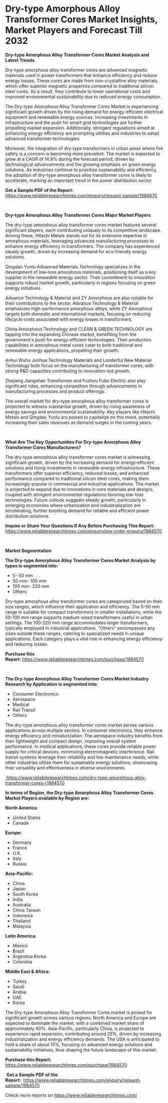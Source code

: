 <p><h1>Dry-type Amorphous Alloy Transformer Cores Market Insights, Market Players and Forecast Till 2032</h1></p><p><strong>Dry-type Amorphous Alloy Transformer Cores Market Analysis and Latest Trends</strong></p>
<p><p>Dry-type amorphous alloy transformer cores are advanced magnetic materials used in power transformers that enhance efficiency and reduce energy losses. These cores are made from non-crystalline alloy materials, which offer superior magnetic properties compared to traditional silicon steel cores. As a result, they contribute to lower operational costs and improved environmental sustainability due to reduced energy consumption.</p><p>The Dry-type Amorphous Alloy Transformer Cores Market is experiencing significant growth driven by the rising demand for energy-efficient electrical equipment and renewable energy sources. Increasing investments in infrastructure and the push for smart grid technologies are further propelling market expansion. Additionally, stringent regulations aimed at enhancing energy efficiency are prompting utilities and industries to adopt advanced transformer technologies.</p><p>Moreover, the integration of dry-type transformers in urban areas where fire safety is a concern is becoming more prevalent. The market is expected to grow at a CAGR of 14.9% during the forecast period, driven by technological advancements and the growing emphasis on green energy solutions. As industries continue to prioritize sustainability and efficiency, the adoption of dry-type amorphous alloy transformer cores is likely to accelerate, marking an important trend in the power distribution sector.</p></p>
<p><strong>Get a Sample PDF of the Report:&nbsp;</strong> <a href="https://www.reliableresearchtimes.com/enquiry/request-sample/1984570?utm_campaign=2449&utm_medium=2&utm_source=Github&utm_content=ia&utm_term=13022025&utm_id=dry-type-amorphous-alloy-transformer-cores">https://www.reliableresearchtimes.com/enquiry/request-sample/1984570</a></p>
<p>&nbsp;</p>
<p><strong>Dry-type Amorphous Alloy Transformer Cores Major Market Players</strong></p>
<p><p>The dry-type amorphous alloy transformer cores market features several significant players, each contributing uniquely to its competitive landscape. Among these, Hitachi Metals stands out for its extensive expertise in amorphous materials, leveraging advanced manufacturing processes to enhance energy efficiency in transformers. The company has experienced steady growth, driven by increasing demand for eco-friendly energy solutions.</p><p>Qingdao Yunlu Advanced Materials Technology specializes in the development of low-loss amorphous materials, positioning itself as a key supplier in the renewable energy sector. Their commitment to innovation supports robust market growth, particularly in regions focusing on green energy initiatives.</p><p>Advance Technology & Material and ZY Amorphous are also notable for their contributions to the sector. Advance Technology & Material emphasizes high-performance amorphous alloys, while ZY Amorphous targets both domestic and international markets, focusing on reducing lifecycle costs associated with energy losses in transformers.</p><p>China Amorphous Technology and CLEAN & GREEN TECHNOLOGY are tapping into the expanding Chinese market, benefiting from the government's push for energy-efficient technologies. Their production capabilities in amorphous metal cores cater to both traditional and renewable energy applications, propelling their growth.</p><p>Anhui Wuhu Junhua Technology Materials and Londerful New Material Technology both focus on the manufacturing of transformer cores, with strong R&D capacities contributing to innovation-led growth.</p><p>Zhejiang Jiangshan Transformer and Fuzhou Fubo Electric also play significant roles, enhancing competition through advancements in manufacturing processes and product offerings.</p><p>The overall market for dry-type amorphous alloy transformer cores is projected to witness substantial growth, driven by rising awareness of energy savings and environmental sustainability. Key players like Hitachi Metals and Qingdao Yunlu are poised to capitalize on this trend, potentially increasing their sales revenues as demand surges in the coming years.</p></p>
<p>&nbsp;</p>
<p><strong>What Are The Key Opportunities For Dry-type Amorphous Alloy Transformer Cores Manufacturers?</strong></p>
<p><p>The dry-type amorphous alloy transformer cores market is witnessing significant growth, driven by the increasing demand for energy-efficient solutions and rising investments in renewable energy infrastructure. These transformers offer superior efficiency, reduced losses, and enhanced performance compared to traditional silicon steel cores, making them increasingly popular in commercial and industrial applications. The market is projected to expand due to innovations in core materials and designs, coupled with stringent environmental regulations favoring low-loss technologies. Future outlook suggests steady growth, particularly in emerging economies where urbanization and industrialization are accelerating, further boosting demand for reliable and efficient power distribution solutions.</p></p>
<p><strong>Inquire or Share Your Questions If Any Before Purchasing This Report:</strong> <a href="https://www.reliableresearchtimes.com/enquiry/pre-order-enquiry/1984570?utm_campaign=2449&utm_medium=2&utm_source=Github&utm_content=ia&utm_term=13022025&utm_id=dry-type-amorphous-alloy-transformer-cores">https://www.reliableresearchtimes.com/enquiry/pre-order-enquiry/1984570</a></p>
<p>&nbsp;</p>
<p><strong>Market Segmentation</strong></p>
<p><strong>The Dry-type Amorphous Alloy Transformer Cores Market Analysis by types is segmented into:</strong></p>
<p><ul><li>5- 50 mm</li><li>50 mm- 100 mm</li><li>100 mm- 220 mm</li><li>Others</li></ul></p>
<p><p>Dry-type amorphous alloy transformer cores are categorized based on their size ranges, which influence their application and efficiency. The 5-50 mm range is suitable for compact transformers in smaller installations, while the 50-100 mm range supports medium-sized transformers useful in urban settings. The 100-220 mm range accommodates larger transformers, typically employed in industrial applications. "Others" encompasses any sizes outside these ranges, catering to specialized needs in unique applications. Each category plays a vital role in enhancing energy efficiency and reducing losses.</p></p>
<p><strong>Purchase this Report:&nbsp;</strong><a href="https://www.reliableresearchtimes.com/purchase/1984570?utm_campaign=2449&utm_medium=2&utm_source=Github&utm_content=ia&utm_term=13022025&utm_id=dry-type-amorphous-alloy-transformer-cores">https://www.reliableresearchtimes.com/purchase/1984570</a></p>
<p>&nbsp;</p>
<p><strong>The Dry-type Amorphous Alloy Transformer Cores Market Industry Research by Application is segmented into:</strong></p>
<p><ul><li>Consumer Electronics</li><li>Aerospace</li><li>Medical</li><li>Rail Transit</li><li>Others</li></ul></p>
<p><p>The dry-type amorphous alloy transformer cores market serves various applications across multiple sectors. In consumer electronics, they enhance energy efficiency and miniaturization. The aerospace industry benefits from their lightweight and compact design, improving overall system performance. In medical applications, these cores provide reliable power supply for critical devices, minimizing electromagnetic interference. Rail transit systems leverage their reliability and low maintenance needs, while other industries utilize them for sustainable energy solutions, showcasing their versatility and effectiveness in diverse environments.</p></p>
<p><a href="https://www.reliableresearchtimes.com/dry-type-amorphous-alloy-transformer-cores-r1984570?utm_campaign=2449&utm_medium=2&utm_source=Github&utm_content=ia&utm_term=13022025&utm_id=dry-type-amorphous-alloy-transformer-cores">&nbsp;https://www.reliableresearchtimes.com/dry-type-amorphous-alloy-transformer-cores-r1984570</a></p>
<p><strong>In terms of Region, the Dry-type Amorphous Alloy Transformer Cores Market Players available by Region are:</strong></p>
<p>
    <p> <strong> North America: </strong>
        <ul>
            <li>United States</li>
            <li>Canada</li>
        </ul>
        </p> 
    <p> <strong> Europe: </strong>
        <ul>
            <li>Germany</li>
            <li>France</li>
            <li>U.K.</li>
            <li>Italy</li>
            <li>Russia</li>
        </ul>
        </p> 
    <p> <strong> Asia-Pacific: </strong>
        <ul>
            <li>China</li>
            <li>Japan</li>
            <li>South Korea</li>
            <li>India</li>
            <li>Australia</li>
            <li>China Taiwan</li>
            <li>Indonesia</li>
            <li>Thailand</li>
            <li>Malaysia</li>
        </ul>
        </p> 
    <p> <strong> Latin America: </strong>
        <ul>
            <li>Mexico</li>
            <li>Brazil</li>
            <li>Argentina Korea</li>
            <li>Colombia</li>
        </ul>
        </p> 
    <p> <strong> Middle East & Africa: </strong>
        <ul>
            <li>Turkey</li>
            <li>Saudi</li>
            <li>Arabia</li>
            <li>UAE</li>
            <li>Korea</li>
        </ul>
    </p>
    </p>
<p><p>The Dry-type Amorphous Alloy Transformer Cores market is poised for significant growth across various regions. North America and Europe are expected to dominate the market, with a combined market share of approximately 60%. Asia-Pacific, particularly China, is projected to experience rapid expansion, contributing around 25%, driven by increasing industrialization and energy efficiency demands. The USA is anticipated to hold a share of about 15%, focusing on advanced energy solutions and sustainability initiatives, thus shaping the future landscape of this market.</p></p>
<p><strong>Purchase this Report: </strong><a href="https://www.reliableresearchtimes.com/purchase/1984570?utm_campaign=2449&utm_medium=2&utm_source=Github&utm_content=ia&utm_term=13022025&utm_id=dry-type-amorphous-alloy-transformer-cores">https://www.reliableresearchtimes.com/purchase/1984570</a></p>
<p>&nbsp;<strong>Get a Sample PDF of the Report:&nbsp;&nbsp;</strong><a href="https://www.reliableresearchtimes.com/enquiry/request-sample/1984570?utm_campaign=2449&utm_medium=2&utm_source=Github&utm_content=ia&utm_term=13022025&utm_id=dry-type-amorphous-alloy-transformer-cores">https://www.reliableresearchtimes.com/enquiry/request-sample/1984570</a></p>
<p><strong></strong></p>
<p>Check more reports on <a href="https://www.reliableresearchtimes.com/?utm_campaign=2449&utm_medium=2&utm_source=Github&utm_content=ia&utm_term=13022025&utm_id=dry-type-amorphous-alloy-transformer-cores">https://www.reliableresearchtimes.com/</a></p>